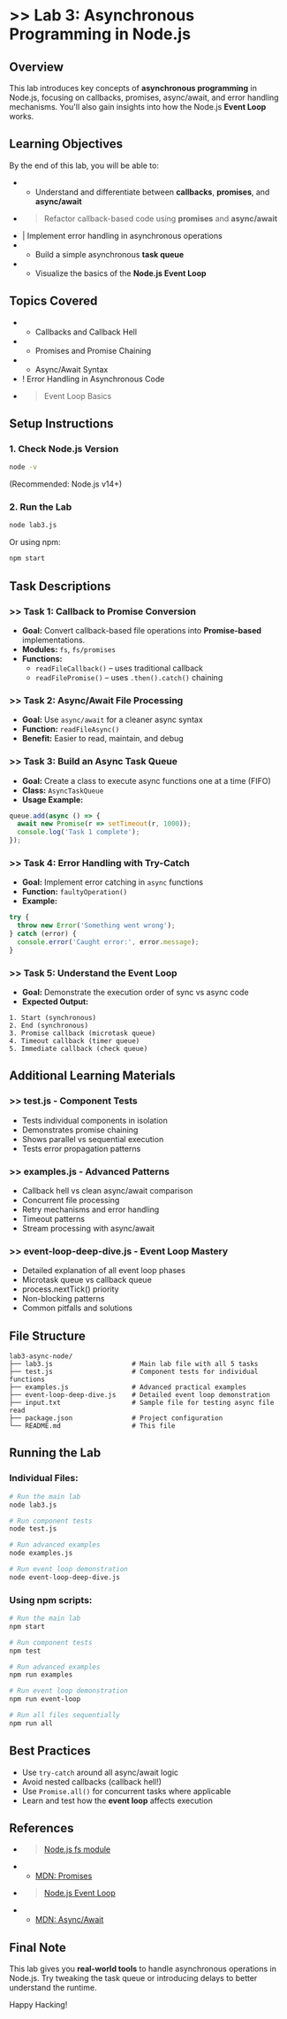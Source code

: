 # >> Lab 3: Asynchronous Programming in Node.js

## Overview

This lab introduces key concepts of **asynchronous programming** in Node.js, focusing on callbacks, promises, async/await, and error handling mechanisms. You'll also gain insights into how the Node.js **Event Loop** works.

## Learning Objectives

By the end of this lab, you will be able to:

* + Understand and differentiate between **callbacks**, **promises**, and **async/await**
* > Refactor callback-based code using **promises** and **async/await**
* | Implement error handling in asynchronous operations
* - Build a simple asynchronous **task queue**
* * Visualize the basics of the **Node.js Event Loop**

## Topics Covered

* - Callbacks and Callback Hell
* - Promises and Promise Chaining
* * Async/Await Syntax
* ! Error Handling in Asynchronous Code
* > Event Loop Basics

## Setup Instructions

### 1. Check Node.js Version

```bash
node -v
```

(Recommended: Node.js v14+)

### 2. Run the Lab

```bash
node lab3.js
```

Or using npm:

```bash
npm start
```

## Task Descriptions

### >> Task 1: Callback to Promise Conversion

* **Goal:** Convert callback-based file operations into **Promise-based** implementations.
* **Modules:** `fs`, `fs/promises`
* **Functions:**
  * `readFileCallback()` – uses traditional callback
  * `readFilePromise()` – uses `.then().catch()` chaining

### >> Task 2: Async/Await File Processing

* **Goal:** Use `async/await` for a cleaner async syntax
* **Function:** `readFileAsync()`
* **Benefit:** Easier to read, maintain, and debug

### >> Task 3: Build an Async Task Queue

* **Goal:** Create a class to execute async functions one at a time (FIFO)
* **Class:** `AsyncTaskQueue`
* **Usage Example:**

```js
queue.add(async () => {
  await new Promise(r => setTimeout(r, 1000));
  console.log('Task 1 complete');
});
```

### >> Task 4: Error Handling with Try-Catch

* **Goal:** Implement error catching in `async` functions
* **Function:** `faultyOperation()`
* **Example:**

```js
try {
  throw new Error('Something went wrong');
} catch (error) {
  console.error('Caught error:', error.message);
}
```

### >> Task 5: Understand the Event Loop

* **Goal:** Demonstrate the execution order of sync vs async code
* **Expected Output:**

```
1. Start (synchronous)
2. End (synchronous)
3. Promise callback (microtask queue)
4. Timeout callback (timer queue)
5. Immediate callback (check queue)
```

## Additional Learning Materials

### >> test.js - Component Tests
- Tests individual components in isolation
- Demonstrates promise chaining
- Shows parallel vs sequential execution
- Tests error propagation patterns

### >> examples.js - Advanced Patterns
- Callback hell vs clean async/await comparison
- Concurrent file processing
- Retry mechanisms and error handling
- Timeout patterns
- Stream processing with async/await

### >> event-loop-deep-dive.js - Event Loop Mastery
- Detailed explanation of all event loop phases
- Microtask queue vs callback queue
- process.nextTick() priority
- Non-blocking patterns
- Common pitfalls and solutions

## File Structure

```
lab3-async-node/
├── lab3.js                    # Main lab file with all 5 tasks
├── test.js                    # Component tests for individual functions
├── examples.js                # Advanced practical examples
├── event-loop-deep-dive.js    # Detailed event loop demonstration
├── input.txt                  # Sample file for testing async file read
├── package.json               # Project configuration
└── README.md                  # This file
```

## Running the Lab

### Individual Files:
```bash
# Run the main lab
node lab3.js

# Run component tests
node test.js

# Run advanced examples
node examples.js

# Run event loop demonstration
node event-loop-deep-dive.js
```

### Using npm scripts:
```bash
# Run the main lab
npm start

# Run component tests
npm test

# Run advanced examples
npm run examples

# Run event loop demonstration
npm run event-loop

# Run all files sequentially
npm run all
```

## Best Practices

* Use `try-catch` around all async/await logic
* Avoid nested callbacks (callback hell!)
* Use `Promise.all()` for concurrent tasks where applicable
* Learn and test how the **event loop** affects execution

## References

* > [Node.js fs module](https://nodejs.org/api/fs.html)
* - [MDN: Promises](https://developer.mozilla.org/en-US/docs/Web/JavaScript/Reference/Global_Objects/Promise)
* > [Node.js Event Loop](https://nodejs.dev/en/learn/understanding-the-nodejs-event-loop/)
* * [MDN: Async/Await](https://developer.mozilla.org/en/docs/Learn/JavaScript/Asynchronous/Promises)

## Final Note

This lab gives you **real-world tools** to handle asynchronous operations in Node.js. Try tweaking the task queue or introducing delays to better understand the runtime.

Happy Hacking!
